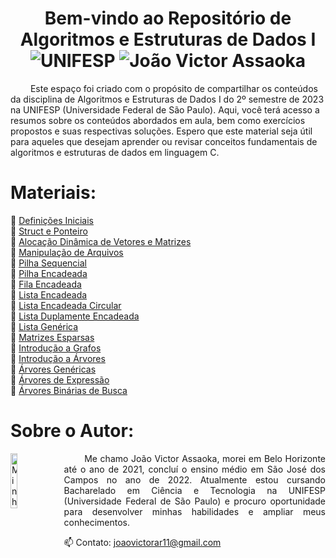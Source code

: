 <h1 align="center"> Bem-vindo ao Repositório de Algoritmos e Estruturas de Dados I <br>
  <img src="https://img.shields.io/badge/UNIFESP-Universidade%20Federal%20de%20S%C3%A3o%20Paulo-215a36" alt="UNIFESP">
  <img src="https://img.shields.io/badge/Jo%C3%A3o%20Victor%20Assaoka%20Ribeiro-2023.2-215a36" alt="João Victor Assaoka">
</h1>

&emsp;&emsp; Este espaço foi criado com o propósito de compartilhar os conteúdos da disciplina de Algoritmos e Estruturas de Dados I do 2º semestre de 2023 na UNIFESP (Universidade Federal de São Paulo). Aqui, você terá acesso a resumos sobre os conteúdos abordados em aula, bem como exercícios propostos e suas respectivas soluções. Espero que este material seja útil para aqueles que desejam aprender ou revisar conceitos fundamentais de algoritmos e estruturas de dados em linguagem C. 

# Materiais:
📁 [Definições Iniciais](./[%20%201%20]%20%20Definições%20Iniciais/)
<br> 📁 [Struct e Ponteiro](./[%20%202%20]%20Struct%20e%20Ponteiro/)
<br> 📁 [Alocação Dinâmica de Vetores e Matrizes](./[%20%203%20]%20Alocação%20Dinâmica%20de%20Vetores%20e%20Matrizes/)
<br> 📁 [Manipulação de Arquivos](./[%20%204%20]%20Manipulação%20de%20Arquivos/)
<br> 📁 [Pilha Sequencial](./[%20%205%20]%20Pilha%20Sequencial/)
<br> 📁 [Pilha Encadeada](./[%20%206%20]%20Pilha%20Encadeada/)
<br> 📁 [Fila Encadeada](./[%20%207%20]%20Fila%20Encadeada/)
<br> 📁 [Lista Encadeada](./[%20%208%20]%20Lista%20Encadeada/)
<br> 📁 [Lista Encadeada Circular](./[%20%209%20]%20Lista%20Encadeada%20Circular/)
<br> 📁 [Lista Duplamente Encadeada](./[%2010%20]%20Lista%20Duplamente%20Encadeada/)
<br> 📁 [Lista Genérica](./[%2011%20]%20Lista%20Genérica/)
<br> 📁 [Matrizes Esparsas](./[%2012%20]%20Matrizes%20Esparsas/)
<br> 📁 [Introdução a Grafos](./[%2013%20]%20Introdução%20a%20Grafos/)
<br> 📁 [Introdução a Árvores](./[%2014%20]%20Introdução%20a%20Árvores%20Binárias/)
<br> 📁 [Árvores Genéricas](./[%2015%20]%20Árvores%20Genéricas/)
<br> 📁 [Árvores de Expressão](./[%2016%20]%20Árvores%20de%20Expressão/)
<br> 📁 [Árvores Binárias de Busca](./[%2017%20]%20Árvores%20Binárias%20de%20Busca/)



# Sobre o Autor:
<img src="https://avatars.githubusercontent.com/u/130188340?s=200&u=83c9d36fc760730d693236248c76d9464e4b92fc&v=4" alt="Minha Foto" align="left" width="15%" height="15%" style="margin-right: 10px">

<p align="justify">
&emsp;&emsp; Me chamo João Victor Assaoka, morei em Belo Horizonte até o ano de 2021, concluí o ensino médio em São José dos Campos no ano de 2022. Atualmente estou cursando Bacharelado em Ciência e Tecnologia na UNIFESP (Universidade Federal de São Paulo) e procuro oportunidade para desenvolver minhas habilidades e ampliar meus conhecimentos.

📫 Contato: joaovictorar11@gmail.com
</p>

##

